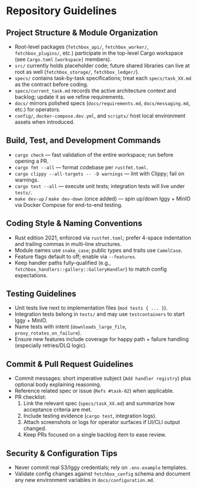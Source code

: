 # Repository Guidelines

## Project Structure & Module Organization
- Root-level packages (`fetchbox_api/`, `fetchbox_worker/`, `fetchbox_plugins/`, etc.) participate in the top-level Cargo workspace (see `Cargo.toml` `[workspace]` members).
- `src/` currently holds placeholder code; future shared libraries can live at root as well (`fetchbox_storage/`, `fetchbox_ledger/`).
- `specs/` contains task-by-task specifications; treat each `specs/task_XX.md` as the contract before coding.
- `specs/current_task.md` records the active architecture context and backlog; update it as we refine requirements.
- `docs/` mirrors polished specs (`docs/requirements.md`, `docs/messaging.md`, etc.) for operators.
- `config/`, `docker-compose.dev.yml`, and `scripts/` host local environment assets when introduced.

## Build, Test, and Development Commands
- `cargo check` — fast validation of the entire workspace; run before opening a PR.
- `cargo fmt --all` — format codebase per `rustfmt.toml`.
- `cargo clippy --all-targets -- -D warnings` — lint with Clippy; fail on warnings.
- `cargo test --all` — execute unit tests; integration tests will live under `tests/`.
- `make dev-up` / `make dev-down` (once added) — spin up/down Iggy + MinIO via Docker Compose for end-to-end testing.

## Coding Style & Naming Conventions
- Rust edition 2021, enforced via `rustfmt.toml`; prefer 4-space indentation and trailing commas in multi-line structures.
- Module names use `snake_case`; public types and traits use `CamelCase`.
- Feature flags default to off; enable via `--features`.
- Keep handler paths fully-qualified (e.g., `fetchbox_handlers::gallery::GalleryHandler`) to match config expectations.

## Testing Guidelines
- Unit tests live next to implementation files (`mod tests { ... }`).
- Integration tests belong in `tests/` and may use `testcontainers` to start Iggy + MinIO.
- Name tests with intent (`downloads_large_file`, `proxy_rotates_on_failure`).
- Ensure new features include coverage for happy path + failure handling (especially retries/DLQ logic).

## Commit & Pull Request Guidelines
- Commit messages: short imperative subject (`Add handler registry`) plus optional body explaining reasoning.
- Reference related spec or issue (`Refs #task-02`) when applicable.
- PR checklist:
  1. Link the relevant spec (`specs/task_XX.md`) and summarize how acceptance criteria are met.
  2. Include testing evidence (`cargo test`, integration logs).
  3. Attach screenshots or logs for operator surfaces if UI/CLI output changed.
  4. Keep PRs focused on a single backlog item to ease review.

## Security & Configuration Tips
- Never commit real S3/Iggy credentials; rely on `.env.example` templates.
- Validate config changes against `fetchbox_config` schema and document any new environment variables in `docs/configuration.md`.
